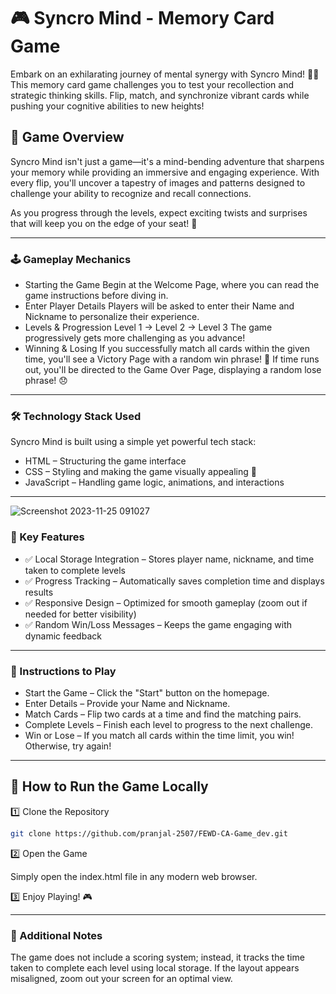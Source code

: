 # 🎮 Syncro Mind - Memory Card Game

Embark on an exhilarating journey of mental synergy with Syncro Mind! 🧠✨ This memory card game challenges you to test your recollection and strategic thinking skills. Flip, match, and synchronize vibrant cards while pushing your cognitive abilities to new heights!

## 🚀 Game Overview

Syncro Mind isn't just a game—it's a mind-bending adventure that sharpens your memory while providing an immersive and engaging experience. With every flip, you'll uncover a tapestry of images and patterns designed to challenge your ability to recognize and recall connections.

As you progress through the levels, expect exciting twists and surprises that will keep you on the edge of your seat! 🎲

---
### 🕹️ Gameplay Mechanics

 -  Starting the Game
Begin at the Welcome Page, where you can read the game instructions before diving in.
-   Enter Player Details
Players will be asked to enter their Name and Nickname to personalize their experience.
-   Levels & Progression
Level 1 → Level 2 → Level 3
The game progressively gets more challenging as you advance!
-   Winning & Losing
If you successfully match all cards within the given time, you'll see a Victory Page with a random win phrase! 🎉
If time runs out, you'll be directed to the Game Over Page, displaying a random lose phrase! 😞

---
### 🛠️ Technology Stack Used
Syncro Mind is built using a simple yet powerful tech stack:

- HTML – Structuring the game interface
- CSS – Styling and making the game visually appealing 🎨
- JavaScript – Handling game logic, animations, and interactions
  
---
![Screenshot 2023-11-25 091027](https://github.com/user-attachments/assets/ff9d2477-8167-4b21-b71a-8c51b524eb52)


### 📌 Key Features

- ✅ Local Storage Integration – Stores player name, nickname, and time taken to complete levels
- ✅ Progress Tracking – Automatically saves completion time and displays results
- ✅ Responsive Design – Optimized for smooth gameplay (zoom out if needed for better visibility)
- ✅ Random Win/Loss Messages – Keeps the game engaging with dynamic feedback

---
### 📖 Instructions to Play
- Start the Game – Click the "Start" button on the homepage.
- Enter Details – Provide your Name and Nickname.
- Match Cards – Flip two cards at a time and find the matching pairs.
- Complete Levels – Finish each level to progress to the next challenge.
- Win or Lose – If you match all cards within the time limit, you win! Otherwise, try again!

---
## 🔧 How to Run the Game Locally

1️⃣ Clone the Repository

```sh
git clone https://github.com/pranjal-2507/FEWD-CA-Game_dev.git
```

2️⃣ Open the Game

Simply open the index.html file in any modern web browser.

3️⃣ Enjoy Playing! 🎮

---
### 📌 Additional Notes
The game does not include a scoring system; instead, it tracks the time taken to complete each level using local storage.
If the layout appears misaligned, zoom out your screen for an optimal view.
